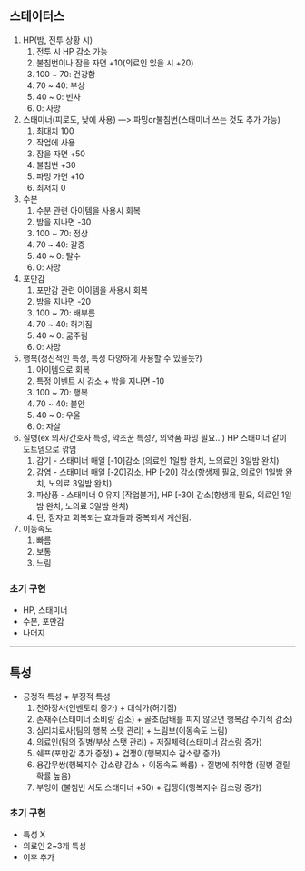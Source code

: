 ## 스테이터스

1. HP(밤, 전투 상황 시)
    1. 전투 시 HP 감소 가능
    2. 불침번이나 잠을 자면 +10(의료인 있을 시 +20)
    3. 100 ~ 70: 건강함
    4. 70 ~ 40: 부상
    5. 40 ~ 0: 빈사
    6. 0: 사망
2. 스태미너(피로도, 낮에 사용) —> 파밍or불침번(스태미너 쓰는 것도 추가 가능)
    1. 최대치 100
    2. 작업에 사용
    3. 잠을 자면 +50
    4. 불침번 +30
    5. 파밍 가면 +10
    6. 최저치 0
3. 수분
    1. 수분 관련 아이템을 사용시 회복
    2. 밤을 지나면 -30
    3. 100 ~ 70: 정상
    4. 70 ~ 40: 갈증
    5. 40 ~ 0: 탈수
    6. 0: 사망
4. 포만감
    1. 포만감 관련 아이템을 사용시 회복
    2. 밤을 지나면 -20
    3. 100 ~ 70: 배부름
    4. 70 ~ 40: 허기짐
    5. 40 ~ 0: 굶주림
    6. 0: 사망
5. 행복(정신적인 특성, 특성 다양하게 사용할 수 있을듯?)
    1. 아이템으로 회복
    2. 특정 이벤트 시 감소 + 밤을 지나면 -10
    3. 100 ~ 70: 행복
    4. 70 ~ 40: 불안
    5. 40 ~ 0: 우울
    6. 0: 자살
6. 질병(ex 의사/간호사 특성, 약초꾼 특성?, 의약품 파밍 필요...) HP 스태미너 같이 도트뎀으로 깎임
    1. 감기 - 스태미너 매일 [-10]감소 (의료인 1일밤 완치, 노의료인 3일밤 완치) 
    2. 감염 - 스태미너 매일 [-20]감소, HP [-20] 감소(항생제 필요, 의료인 1일밤 완치, 노의료 3일밤 완치) 
    3. 파상풍 - 스태미너 0 유지 [작업불가], HP [-30] 감소(항생제 필요, 의료인 1일밤 완치, 노의료 3일밤 완치)
    4. 단, 잠자고 회복되는 효과들과 중복되서 계산됨.
7. 이동속도
    1. 빠름
    2. 보통
    3. 느림
  
### 초기 구현

- HP, 스태미너
- 수분, 포만감
- 나머지

---
## 특성

- 긍정적 특성 + 부정적 특성
    1. 천하장사(인벤토리 증가) + 대식가(허기짐)
    2. 손재주(스태미너 소비량 감소) + 골초(담배를 피지 않으면 행복감 주기적 감소)
    3. 심리치료사(팀의 행복 스탯 관리) + 느림보(이동속도 느림)
    4. 의료인(팀의 질병/부상 스탯 관리) + 저질체력(스태미너 감소량 증가)
    5. 쉐프(포만감 추가 증정) + 겁쟁이(행복지수 감소량 증가)
    6. 용감무쌍(행복지수 감소량 감소 + 이동속도 빠름) + 질병에 취약함 (질병 걸릴 확률 높음)
    7. 부엉이 (불침번 서도 스태미너 +50) + 겁쟁이(행복지수 감소량 증가)

### 초기 구현

- 특성 X
- 의료인 2~3개 특성
- 이후 추가